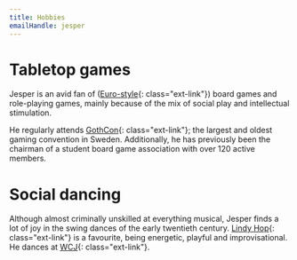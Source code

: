 ```yaml
---
title: Hobbies
emailHandle: jesper
---
```

# Tabletop games
Jesper is an avid fan of
([Euro-style](https://en.wikipedia.org/wiki/Eurogame){: class="ext-link"})
 board games and role-playing games, mainly because of the mix of social
play and intellectual stimulation.

He regularly attends
[GothCon](https://en.wikipedia.org/wiki/GothCon){: class="ext-link"}; the
largest and oldest gaming convention in Sweden. Additionally, he has previously
been the chairman of a student board game association with over 120 active
members.

# Social dancing

Although almost criminally unskilled at everything musical, Jesper finds a lot
of joy in the swing dances of the early twentieth century.
[Lindy Hop](https://en.wikipedia.org/wiki/Lindy_Hop){: class="ext-link"} is a
favourite, being energetic, playful and improvisational. He dances at
[WCJ](https://wcj.se){: class="ext-link"}.

